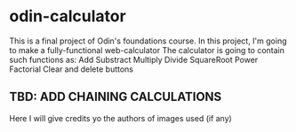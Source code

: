 # odin-calculator

This is a final project of Odin's foundations course. 
In this project, I'm going to make a fully-functional web-calculator
The calculator is going to contain such functions as:
    Add
    Substract
    Multiply
    Divide
    SquareRoot
    Power
    Factorial
    Clear and delete buttons

TBD: ADD CHAINING CALCULATIONS
-------------------------------------------
Here I will give credits yo the authors of images used (if any)
